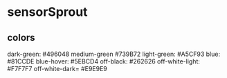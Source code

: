 # sensorSprout

**colors**
-------------------
dark-green: #496048
medium-green #739B72
light-green: #A5CF93
blue: #81CCDE
blue-hover: #5EBCD4
off-black: #262626
off-white-light: #F7F7F7
off-white-dark= #E9E9E9